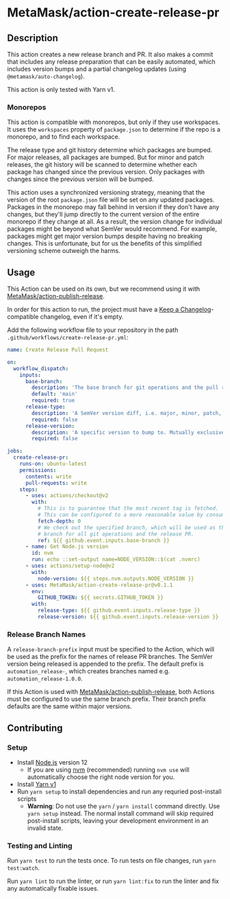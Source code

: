 # MetaMask/action-create-release-pr

## Description

This action creates a new release branch and PR. It also makes a commit that includes any release preparation that can be easily automated, which includes version bumps and a partial changelog updates (using `@metamask/auto-changelog`).

This action is only tested with Yarn v1.

### Monorepos

This action is compatible with monorepos, but only if they use workspaces. It uses the `workspaces` property of `package.json` to determine if the repo is a monorepo, and to find each workspace.

The release type and git history determine which packages are bumped. For major releases, all packages are bumped. But for minor and patch releases, the git history will be scanned to determine whether each package has changed since the previous version. Only packages with changes since the previous version will be bumped.

This action uses a synchronized versioning strategy, meaning that the version of the root `package.json` file will be set on any updated packages. Packages in the monorepo may fall behind in version if they don't have any changes, but they'll jump directly to the current version of the entire monorepo if they change at all. As a result, the version change for individual packages might be beyond what SemVer would recommend. For example, packages might get major version bumps despite having no breaking changes. This is unfortunate, but for us the benefits of this simplified versioning scheme outweigh the harms.

## Usage

This Action can be used on its own, but we recommend using it with [MetaMask/action-publish-release](https://github.com/MetaMask/action-publish-release).

In order for this action to run, the project must have a [Keep a Changelog](https://keepachangelog.com/en/1.0.0/)-compatible changelog, even if it's empty.

Add the following workflow file to your repository in the path `.github/workflows/create-release-pr.yml`:

```yaml
name: Create Release Pull Request

on:
  workflow_dispatch:
    inputs:
      base-branch:
        description: 'The base branch for git operations and the pull request.'
        default: 'main'
        required: true
      release-type:
        description: 'A SemVer version diff, i.e. major, minor, patch, prerelease etc. Mutually exclusive with "release-version".'
        required: false
      release-version:
        description: 'A specific version to bump to. Mutually exclusive with "release-type".'
        required: false

jobs:
  create-release-pr:
    runs-on: ubuntu-latest
    permissions:
      contents: write
      pull-requests: write
    steps:
      - uses: actions/checkout@v2
        with:
          # This is to guarantee that the most recent tag is fetched.
          # This can be configured to a more reasonable value by consumers.
          fetch-depth: 0
          # We check out the specified branch, which will be used as the base
          # branch for all git operations and the release PR.
          ref: ${{ github.event.inputs.base-branch }}
      - name: Get Node.js version
        id: nvm
        run: echo ::set-output name=NODE_VERSION::$(cat .nvmrc)
      - uses: actions/setup-node@v2
        with:
          node-version: ${{ steps.nvm.outputs.NODE_VERSION }}
      - uses: MetaMask/action-create-release-pr@v0.1.1
        env:
          GITHUB_TOKEN: ${{ secrets.GITHUB_TOKEN }}
        with:
          release-type: ${{ github.event.inputs.release-type }}
          release-version: ${{ github.event.inputs.release-version }}
```

### Release Branch Names

A `release-branch-prefix` input must be specified to the Action, which will be used as the prefix for the names of release PR branches.
The SemVer version being released is appended to the prefix.
The default prefix is `automation_release-`, which creates branches named e.g. `automation_release-1.0.0`.

If this Action is used with [MetaMask/action-publish-release](https://github.com/MetaMask/action-publish-release), both Actions must be configured to use the same branch prefix.
Their branch prefix defaults are the same within major versions.

## Contributing

### Setup

- Install [Node.js](https://nodejs.org) version 12
  - If you are using [nvm](https://github.com/creationix/nvm#installation) (recommended) running `nvm use` will automatically choose the right node version for you.
- Install [Yarn v1](https://yarnpkg.com/en/docs/install)
- Run `yarn setup` to install dependencies and run any requried post-install scripts
  - **Warning**: Do not use the `yarn` / `yarn install` command directly. Use `yarn setup` instead. The normal install command will skip required post-install scripts, leaving your development environment in an invalid state.

### Testing and Linting

Run `yarn test` to run the tests once. To run tests on file changes, run `yarn test:watch`.

Run `yarn lint` to run the linter, or run `yarn lint:fix` to run the linter and fix any automatically fixable issues.
